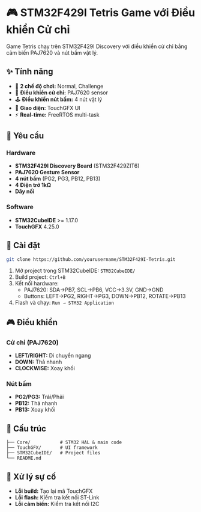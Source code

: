 # 🎮 STM32F429I Tetris Game với Điều khiển Cử chỉ

Game Tetris chạy trên STM32F429I Discovery với điều khiển cử chỉ bằng cảm biến PAJ7620 và nút bấm vật lý.

## ✨ Tính năng

- 🎯 **2 chế độ chơi:** Normal, Challenge
- 👋 **Điều khiển cử chỉ:** PAJ7620 sensor
- 🕹️ **Điều khiển nút bấm:** 4 nút vật lý
- 🎨 **Giao diện:** TouchGFX UI 
- ⚡ **Real-time:** FreeRTOS multi-task

## 🔧 Yêu cầu

### Hardware
- **STM32F429I Discovery Board** (STM32F429ZIT6)
- **PAJ7620 Gesture Sensor**
- **4 nút bấm** (PG2, PG3, PB12, PB13)
- **4 Điện trở 1kΩ**
- **Dây nối**

### Software
- **STM32CubeIDE** >= 1.17.0
- **TouchGFX** 4.25.0

## 🚀 Cài đặt

```bash
git clone https://github.com/yourusername/STM32F429I-Tetris.git
```

1. Mở project trong STM32CubeIDE: `STM32CubeIDE/`
2. Build project: `Ctrl+B`
3. Kết nối hardware:
   - PAJ7620: SDA→PB7, SCL→PB6, VCC→3.3V, GND→GND
   - Buttons: LEFT→PG2, RIGHT→PG3, DOWN→PB12, ROTATE→PB13
4. Flash và chạy: `Run → STM32 Application`

## 🎮 Điều khiển

### Cử chỉ (PAJ7620)
- **LEFT/RIGHT:** Di chuyển ngang
- **DOWN:** Thả nhanh
- **CLOCKWISE:** Xoay khối

### Nút bấm
- **PG2/PG3:** Trái/Phải
- **PB12:** Thả nhanh  
- **PB13:** Xoay khối

## 📁 Cấu trúc

```
├── Core/           # STM32 HAL & main code
├── TouchGFX/       # UI framework
├── STM32CubeIDE/   # Project files
└── README.md
```

## 🐛 Xử lý sự cố

- **Lỗi build:** Tạo lại mã TouchGFX
- **Lỗi flash:** Kiểm tra kết nối ST-Link
- **Lỗi cảm biến:** Kiểm tra kết nối I2C